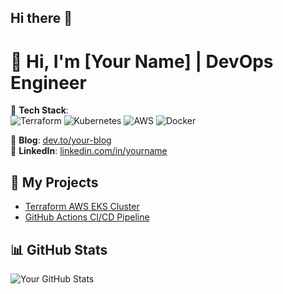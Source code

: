 ## Hi there 👋

<!--
**Navdeep-Singh-Ghotra/Navdeep-Singh-Ghotra** is a ✨ _special_ ✨ repository because its `README.md` (this file) appears on your GitHub profile.

Here are some ideas to get you started:

- 🔭 I’m currently working on devops
- 🌱 I’m currently learning ...
- 👯 I’m looking to collaborate on ...
- 🤔 I’m looking for help with ...
- 💬 Ask me about ...
- 📫 How to reach me: ...
- 😄 Pronouns: ...
- ⚡ Fun fact: ...
-->
# 👋 Hi, I'm [Your Name] | DevOps Engineer

🔧 **Tech Stack**:  
![Terraform](https://img.shields.io/badge/Terraform-7B42BC?style=flat&logo=terraform)
![Kubernetes](https://img.shields.io/badge/Kubernetes-326CE5?style=flat&logo=kubernetes)
![AWS](https://img.shields.io/badge/AWS-232F3E?style=flat&logo=amazon-aws)
![Docker](https://img.shields.io/badge/Docker-2496ED?style=flat&logo=docker)

📝 **Blog**: [dev.to/your-blog](https://dev.to/your-blog)  
💼 **LinkedIn**: [linkedin.com/in/yourname](https://linkedin.com/in/yourname)  

## 🚀 My Projects
- [Terraform AWS EKS Cluster](https://github.com/your-repo/terraform-eks)  
- [GitHub Actions CI/CD Pipeline](https://github.com/your-repo/github-actions-demo)  

## 📊 GitHub Stats  
![Your GitHub Stats](https://github-readme-stats.vercel.app/api?username=yourusername&show_icons=true&theme=radical)
